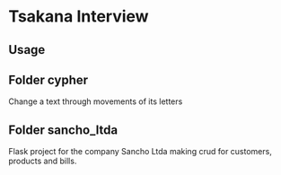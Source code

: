 # Tsakana Interview

## Usage

## Folder cypher

Change a text through movements of its letters

## Folder sancho_ltda

Flask project for the company Sancho Ltda making crud for customers, products and bills.


